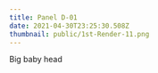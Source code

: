 ```yaml
---
title: Panel D-01
date: 2021-04-30T23:25:30.508Z
thumbnail: public/1st-Render-11.png
---
```

Big baby head